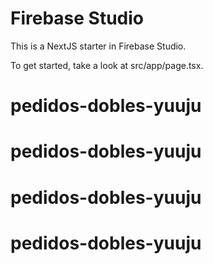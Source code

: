 # Firebase Studio

This is a NextJS starter in Firebase Studio.

To get started, take a look at src/app/page.tsx.
# pedidos-dobles-yuuju
# pedidos-dobles-yuuju
# pedidos-dobles-yuuju
# pedidos-dobles-yuuju
